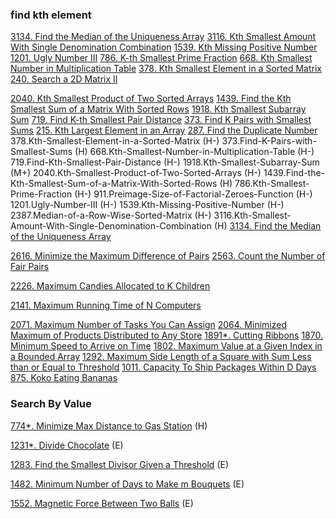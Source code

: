 
### find kth element
[3134. Find the Median of the Uniqueness Array]()
[3116. Kth Smallest Amount With Single Denomination Combination]()
[1539. Kth Missing Positive Number]()
[1201. Ugly Number III]()
[786. K-th Smallest Prime Fraction]()
[668. Kth Smallest Number in Multiplication Table]()
[378. Kth Smallest Element in a Sorted Matrix]()
[240. Search a 2D Matrix II]()

[2040. Kth Smallest Product of Two Sorted Arrays]()
[1439. Find the Kth Smallest Sum of a Matrix With Sorted Rows]()
[1918. Kth Smallest Subarray Sum]()
[719. Find K-th Smallest Pair Distance]()
[373. Find K Pairs with Smallest Sums]()
[215. Kth Largest Element in an Array]()
[287. Find the Duplicate Number]()
378.Kth-Smallest-Element-in-a-Sorted-Matrix (H-)
373.Find-K-Pairs-with-Smallest-Sums (H)
668.Kth-Smallest-Number-in-Multiplication-Table (H-)
719.Find-Kth-Smallest-Pair-Distance (H-)
1918.Kth-Smallest-Subarray-Sum (M+)
2040.Kth-Smallest-Product-of-Two-Sorted-Arrays (H-)
1439.Find-the-Kth-Smallest-Sum-of-a-Matrix-With-Sorted-Rows (H)
786.Kth-Smallest-Prime-Fraction (H-)
911.Preimage-Size-of-Factorial-Zeroes-Function (H-)
1201.Ugly-Number-III (H-)
1539.Kth-Missing-Positive-Number (H-)
2387.Median-of-a-Row-Wise-Sorted-Matrix (H-)
3116.Kth-Smallest-Amount-With-Single-Denomination-Combination (H)
[3134. Find the Median of the Uniqueness Array]()


[2616. Minimize the Maximum Difference of Pairs]()
[2563. Count the Number of Fair Pairs]()

[2226. Maximum Candies Allocated to K Children]()

[2141. Maximum Running Time of N Computers]()

[2071. Maximum Number of Tasks You Can Assign]()
[2064. Minimized Maximum of Products Distributed to Any Store]()
[1891*. Cutting Ribbons]()
[1870. Minimum Speed to Arrive on Time]()
[1802. Maximum Value at a Given Index in a Bounded Array]()
[1292. Maximum Side Length of a Square with Sum Less than or Equal to Threshold]()
[1011. Capacity To Ship Packages Within D Days]()
[875. Koko Eating Bananas]()


### Search By Value

[774*. Minimize Max Distance to Gas Station](https://github.com/tatadyj/leetcode/tree/main/774.minimize-max-distance-to-gas-station) (H)

[1231*. Divide Chocolate](https://github.com/tatadyj/leetcode/tree/main/1231.divide-chocolate) (E)

[1283. Find the Smallest Divisor Given a Threshold](https://github.com/tatadyj/leetcode/tree/main/1283.find-the-smallest-divisor-given-a-threshold) (E)

[1482. Minimum Number of Days to Make m Bouquets](https://github.com/tatadyj/leetcode/tree/main/1482.minimum-number-of-days-to-make-m-bouquets) (E)

[1552. Magnetic Force Between Two Balls](https://github.com/tatadyj/leetcode/tree/main/1552.magnetic-force-between-two-balls) (E)